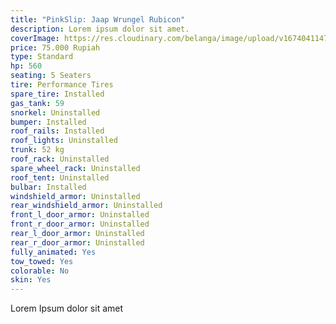 ```yaml
---
title: "PinkSlip: Jaap Wrungel Rubicon"
description: Lorem ipsum dolor sit amet.
coverImage: https://res.cloudinary.com/belanga/image/upload/v1674041147/ipz/wrangler-classic_mt7ala.png
price: 75.000 Rupiah
type: Standard
hp: 560
seating: 5 Seaters
tire: Performance Tires
spare_tire: Installed
gas_tank: 59
snorkel: Uninstalled
bumper: Installed
roof_rails: Installed
roof_lights: Uninstalled
trunk: 52 kg
roof_rack: Uninstalled
spare_wheel_rack: Uninstalled
roof_tent: Uninstalled
bulbar: Installed
windshield_armor: Uninstalled
rear_windshield_armor: Uninstalled
front_l_door_armor: Uninstalled
front_r_door_armor: Uninstalled
rear_l_door_armor: Uninstalled
rear_r_door_armor: Uninstalled
fully_animated: Yes
tow_towed: Yes
colorable: No
skin: Yes
---
```


Lorem Ipsum dolor sit amet